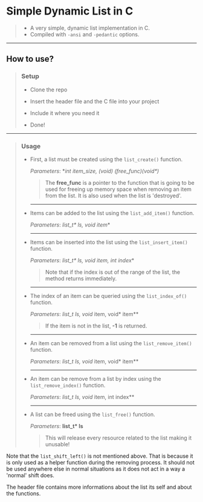 # Simple Dynamic List in C

> - A very simple, dynamic list implementation in C.
> - Compiled with `-ansi` and `-pedantic` options.

---

## How to use?

> ### Setup
> 
> - Clone the repo
> 
> - Insert the header file and the C file into your project
> 
> - Include it where you need it
> 
> - Done!

---

> ### Usage
> 
> - First, a list must be created using the `list_create()` function.
>   
>   *Parameters*: **int item_size, (void) (*free_func)(void\*)**
>   
>   > The **free_func** is a pointer to the function that is going to be used for freeing up memory space when removing an item from the list. It is also used when the list is 'destroyed'.
>   
>   ---
> 
> - Items can be added to the list using the `list_add_item()` function.
>   
>   *Parameters*: **list_t\* ls, void* item**
>   
>   ---
> 
> - Items can be inserted into the list using the `list_insert_item()` function.
>   
>   *Parameters*: **list_t\* ls, void* item, int index**
>   
>   > Note that if the index is out of the range of the list, the method returns immediately.
>   
>   ---
> 
> - The index of an item can be queried using the `list_index_of()` function.
>   
>   *Parameters*: **list_t* ls, void* item, void* item**
>   
>   > If the item is not in the list, **-1** is returned.
>   
>   ---
> 
> - An item can be removed from a list using the `list_remove_item()` function.
>   
>   *Parameters*: **list_t* ls, void* item, void* item**
>   
>   ---
> 
> - An item can be remove from a list by index using the `list_remove_index()` function.
>   
>   *Parameters*: **list_t* ls, void* item, int index**
>   
>   ---
> 
> - A list can be freed using the `list_free()` function.
>   
>   *Parameters*: **list_t\* ls**
>   
>   > This will release every resource related to the list making it unusable!

Note that the `list_shift_left()` is not mentioned above. That is because it is only used as a helper function during the removing process. It should not be used anywhere else in normal situations as it does not act in a way a 'normal' shift does.

The header file contains more informations about the list its self and about the functions.
